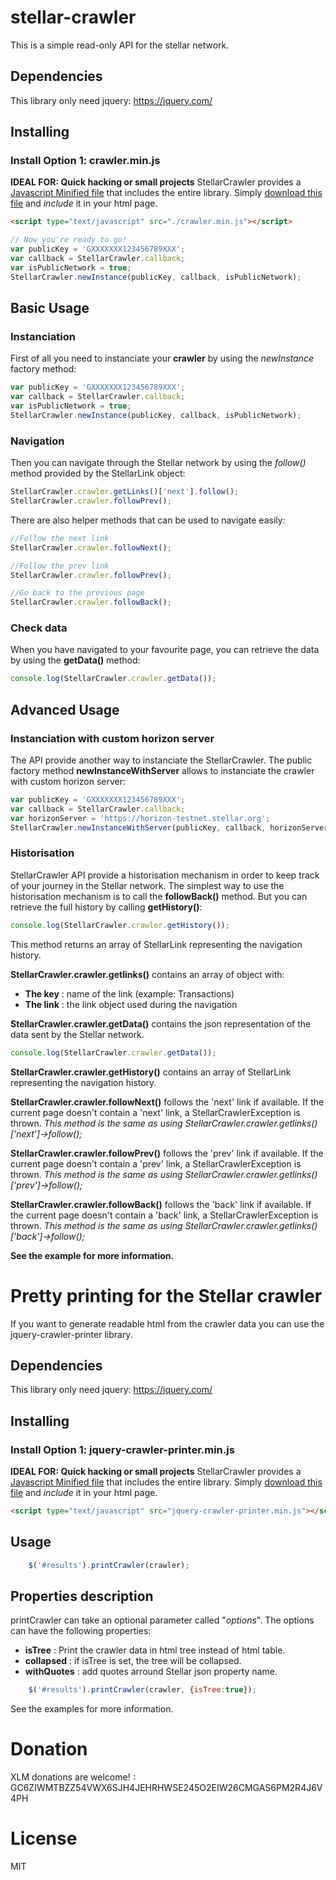 # stellar-crawler

This is a simple read-only API for the stellar network.

## Dependencies

This library only need jquery: https://jquery.com/

## Installing

### Install Option 1: crawler.min.js

**IDEAL FOR: Quick hacking or small projects**
StellarCrawler provides a [Javascript Minified file](https://github.com/HerveKoener/stellar-crawler/blob/master/crawler.min.js) that includes the entire library. Simply [download this file](https://github.com/HerveKoener/stellar-crawler/blob/master/crawler.min.js) and *include* it in your html page.

```html
<script type="text/javascript" src="./crawler.min.js"></script>
```

```javascript
// Now you're ready to go!
var publicKey = 'GXXXXXXX123456789XXX';
var callback = StellarCrawler.callback;
var isPublicNetwork = true;
StellarCrawler.newInstance(publicKey, callback, isPublicNetwork);
```

## Basic Usage

### Instanciation

First of all you need to instanciate your **crawler** by using the *newInstance* factory method:

```javascript
var publicKey = 'GXXXXXXX123456789XXX';
var callback = StellarCrawler.callback;
var isPublicNetwork = true;
StellarCrawler.newInstance(publicKey, callback, isPublicNetwork);
```

### Navigation

Then you can navigate through the Stellar network by using the *follow()* method provided by the StellarLink object:

```javascript
StellarCrawler.crawler.getLinks()['next'].follow();
StellarCrawler.crawler.followPrev();
```

There are also helper methods that can be used to navigate easily:

```javascript
//Follow the next link
StellarCrawler.crawler.followNext();

//Follow the prev link
StellarCrawler.crawler.followPrev();

//Go back to the previous page
StellarCrawler.crawler.followBack();
```

### Check data

When you have navigated to your favourite page, you can retrieve the data by using the **getData()** method:

```javascript
console.log(StellarCrawler.crawler.getData());
```

## Advanced Usage

### Instanciation with custom horizon server

The API provide another way to instanciate the StellarCrawler. The public factory method **newInstanceWithServer** allows to instanciate the crawler with custom horizon server:

```javascript
var publicKey = 'GXXXXXXX123456789XXX';
var callback = StellarCrawler.callback;
var horizonServer = 'https://horizon-testnet.stellar.org';
StellarCrawler.newInstanceWithServer(publicKey, callback, horizonServer);
```

### Historisation

StellarCrawler API provide a historisation mechanism in order to keep track of your journey in the Stellar network. The simplest way to use the historisation mechanism is to call the **followBack()** method. But you can retrieve the full history by calling **getHistory()**:

```javascript
console.log(StellarCrawler.crawler.getHistory());
```

This method returns an array of StellarLink representing the navigation history.

**StellarCrawler.crawler.getlinks()** contains an array of object with:

 * **The key** : name of the link (example: Transactions)
 * **The link** : the link object used during the navigation

**StellarCrawler.crawler.getData()** contains the json representation of the data sent by the Stellar network.

```javascript
console.log(StellarCrawler.crawler.getData());
```

**StellarCrawler.crawler.getHistory()** contains an array of StellarLink representing the navigation history.

**StellarCrawler.crawler.followNext()** follows the 'next' link if available. If the current page doesn't contain a 'next' link, a StellarCrawlerException is thrown. *This method is the same as using StellarCrawler.crawler.getlinks()['next']->follow();*

**StellarCrawler.crawler.followPrev()** follows the 'prev' link if available. If the current page doesn't contain a 'prev' link, a StellarCrawlerException is thrown. *This method is the same as using StellarCrawler.crawler.getlinks()['prev']->follow();*

**StellarCrawler.crawler.followBack()** follows the 'back' link if available. If the current page doesn't contain a 'back' link, a StellarCrawlerException is thrown. *This method is the same as using StellarCrawler.crawler.getlinks()['back']->follow();*

**See the example for more information.**

# Pretty printing for the Stellar crawler

If you want to generate readable html from the crawler data you can use the jquery-crawler-printer library.

## Dependencies

This library only need jquery: https://jquery.com/

## Installing

### Install Option 1: jquery-crawler-printer.min.js

**IDEAL FOR: Quick hacking or small projects**
StellarCrawler provides a [Javascript Minified file](https://github.com/HerveKoener/stellar-crawler/blob/master/jquery-crawler-printer.min.js) that includes the entire library. Simply [download this file](https://github.com/HerveKoener/stellar-crawler/blob/master/jquery-crawler-printer.min.js) and *include* it in your html page.

```html
<script type="text/javascript" src="jquery-crawler-printer.min.js"></script>
```

## Usage

```javascript
	$('#results').printCrawler(crawler);
```

## Properties description

printCrawler can take an optional parameter called "*options*".
The options can have the following properties:

 * **isTree** : Print the crawler data in html tree instead of html table.
 * **collapsed** : if isTree is set, the tree will be collapsed.
 * **withQuotes** :  add quotes arround Stellar json property name.
 
```javascript
	$('#results').printCrawler(crawler, {isTree:true});
```

See the examples for more information.

# Donation

XLM donations are welcome! : GC6ZIWMTBZZ54VWX6SJH4JEHRHWSE245O2EIW26CMGAS6PM2R4J6V4PH

# License

MIT